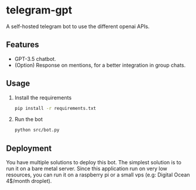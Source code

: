 # telegram-gpt

A self-hosted telegram bot to use the different openai APIs.

## Features

- GPT-3.5 chatbot.
- (Option) Response on mentions, for a better integration in group chats.

## Usage 

1. Install the requirements

    ```bash
    pip install -r requirements.txt
    ```

2. Run the bot

    ```bash
    python src/bot.py
    ```

## Deployment

You have multiple solutions to deploy this bot. The simplest solution is to run it on a bare metal server. Since this application run on very low resources, you can run it on a raspberry pi or a small vps (e.g: Digital Ocean 4$/month droplet).
